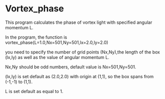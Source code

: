 # Vortex_phase
This program calculates the phase of vortex light with specified angular momentum L.

In the program, the function is vortex_phase(L=1.0,Nx=501,Ny=501,lx=2.0,ly=2.0)

you need to specify the number of grid points (Nx,Ny),the length of the box (lx,ly) as well as the value of angular momentum L.

Nx,Ny should be odd numbers, default value is Nx=501,Ny=501.

(lx,ly) is set default as (2.0,2.0) with origin at (1,1), so the box spans from (-1,-1) to (1,1).

L is set default as equal to 1.

